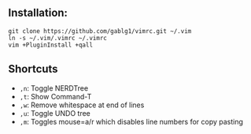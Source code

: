 ## Installation:

    git clone https://github.com/gablg1/vimrc.git ~/.vim
    ln -s ~/.vim/.vimrc ~/.vimrc
    vim +PluginInstall +qall

## Shortcuts

* `,n`: Toggle NERDTree
* `,t`: Show Command-T
* `,w`: Remove whitespace at end of lines
* `,u`: Toggle UNDO tree
* `,m`: Toggles mouse=a/r which disables line numbers for copy pasting
